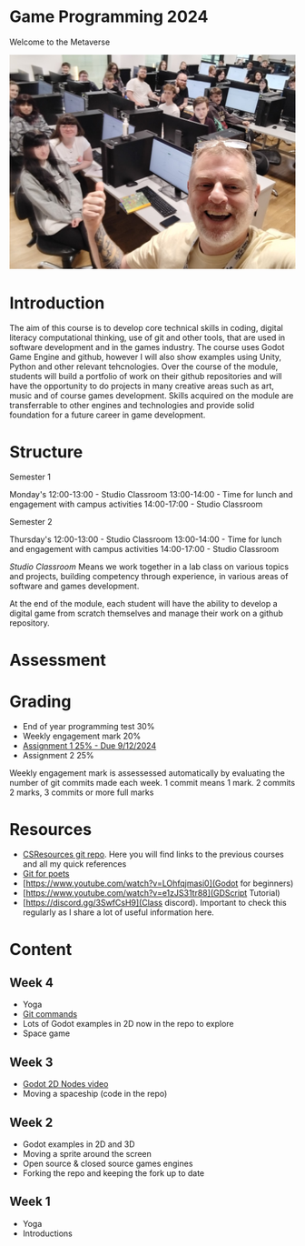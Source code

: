 # Game Programming 2024

Welcome to the Metaverse

[![YouTube](images/class_pic.jpg)](images/class_pic.jpg)

# Introduction

The aim of this course is to develop core technical skills in coding, digital literacy computational thinking, use of git and other tools, that are used in software development and in the games industry. The course uses Godot Game Engine and github, however I will also show examples using Unity, Python and other relevant tehcnologies. Over the course of the module, students will build a portfolio of work on their github repositories and will have the opportunity to do projects in many creative areas such as art, music and of course games development. Skills acquired on the module are transferrable to other engines and technologies and provide solid foundation for a future career in game development.

# Structure

Semester 1

Monday's
12:00-13:00 - Studio Classroom
13:00-14:00 - Time for lunch and engagement with campus activities
14:00-17:00 - Studio Classroom

Semester 2

Thursday's
12:00-13:00 - Studio Classroom
13:00-14:00 - Time for lunch and engagement with campus activities
14:00-17:00 - Studio Classroom

*Studio Classroom* Means we work together in a lab class on various topics and projects, building competency through experience, in various areas of software and games development.

At the end of the module, each student will have the ability to develop a digital game from scratch themselves and manage their work on a github repository.

# Assessment

# Grading
- End of year programming test 30%
- Weekly engagement mark 20%
- [Assignment 1 25% - Due 9/12/2024](assignments.md)
- Assignment 2 25%

Weekly engagement mark is assessessed automatically by evaluating the number of git commits made each week. 1 commit means 1 mark. 2 commits 2 marks, 3 commits or more full marks

# Resources
- [CSResources git repo](https://github.com/skooter500/csresources/blob/main/git_ref.pdf). Here you will find links to the previous courses and all my quick references
- [Git for poets](https://www.youtube.com/watch?v=BCQHnlnPusY)
- [https://www.youtube.com/watch?v=LOhfqjmasi0](Godot for beginners)
- [https://www.youtube.com/watch?v=e1zJS31tr88](GDScript Tutorial)
- [https://discord.gg/3SwfCsH9](Class discord). Important to check this regularly as I share a lot of useful information here.

# Content

## Week 4
- Yoga
- [Git commands](https://github.com/skooter500/csresources/blob/main/git_ref.pdf)
- Lots of Godot examples in 2D now in the repo to explore
- Space game

## Week 3
- [Godot 2D Nodes video](https://www.youtube.com/watch?v=22VYNOtrcgM)
- Moving a spaceship (code in the repo)

## Week 2
- Godot examples in 2D and 3D 
- Moving a sprite around the screen
- Open source & closed source games engines
- Forking the repo and keeping the fork up to date

## Week 1
- Yoga
- Introductions



